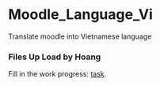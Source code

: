 # Moodle_Language_Vi
 Translate moodle into Vietnamese language
 
 ### Files Up Load by Hoang
 
 Fill in the work progress: [task](https://docs.google.com/spreadsheets/d/1Voit3_lGjQcLWVRyjIKY8nIpoeiquklYneT6GGAQERg/edit#gid=0).

